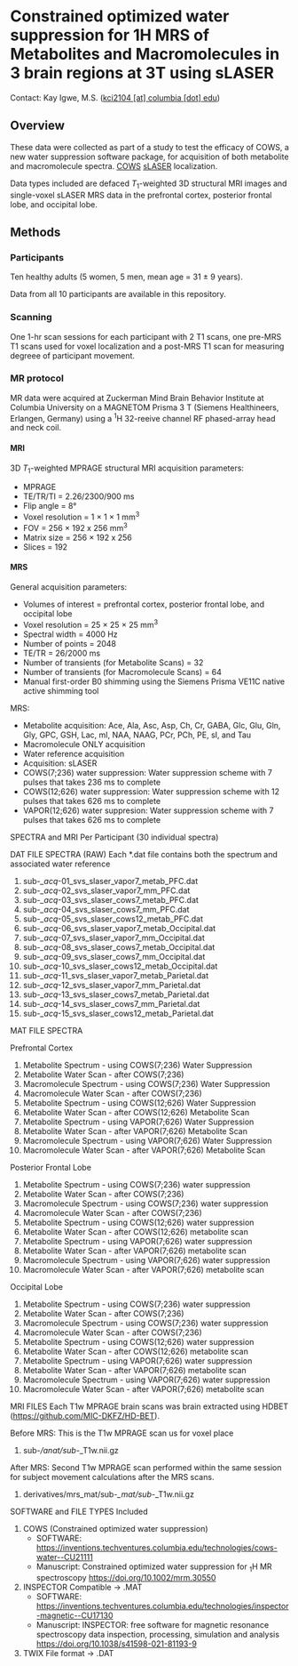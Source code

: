 # Constrained optimized water suppression for 1H MRS of Metabolites and Macromolecules in 3 brain regions at 3T using sLASER

Contact: Kay Igwe, M.S. ([kci2104 [at] columbia [dot] edu](mailto:kci2104@columbia.edu))

## Overview

These data were collected as part of a study to test the efficacy of COWS, a new water suppression software package, for acquisition of both metabolite and macromolecule spectra. [COWS](https://doi.org/10.1002/mrm.30550) [sLASER](https://doi.org/10.1002/mrm.21302) localization.

Data types included are defaced *T*<sub>1</sub>-weighted 3D structural MRI images and single-voxel sLASER MRS data in the prefrontal cortex, posterior frontal lobe, and occipital lobe.

## Methods

### Participants

Ten healthy adults (5 women, 5 men, mean age = 31 ± 9 years).


Data from all 10 participants are available in this repository.

### Scanning

One 1-hr scan sessions for each participant with 2 T1 scans, one pre-MRS T1 scans used for voxel localization and a post-MRS T1 scan for measuring degreee of participant movement.

### MR protocol

MR data were acquired at Zuckerman Mind Brain Behavior Institute at Columbia University on a MAGNETOM Prisma 3 T (Siemens Healthineers, Erlangen, Germany) using a <sup>1</sup>H 32-reeive channel RF phased-array head and neck coil.

#### MRI

3D *T*<sub>1</sub>-weighted MPRAGE structural MRI acquisition parameters:

- MPRAGE
- TE/TR/TI = 2.26/2300/900 ms
- Flip angle = 8°
- Voxel resolution = 1 × 1 × 1 mm<sup>3</sup>
- FOV = 256 × 192 x 256 mm<sup>3</sup>
- Matrix size = 256 × 192 x 256
- Slices = 192


#### MRS

General acquisition parameters:

- Volumes of interest = prefrontal cortex, posterior frontal lobe, and occipital lobe
- Voxel resolution = 25 × 25 × 25 mm<sup>3</sup>
- Spectral width = 4000 Hz
- Number of points = 2048
- TE/TR = 26/2000 ms
- Number of transients (for Metabolite Scans) = 32
- Number of transients (for Macromolecule Scans) = 64
- Manual first-order B0 shimming using the Siemens Prisma VE11C native active shimming tool

MRS:

- Metabolite acquisition: Ace, Ala, Asc, Asp, Ch, Cr, GABA, Glc, Glu, Gln, Gly, GPC, GSH, Lac, mI, NAA, NAAG, PCr, PCh, PE, sI, and Tau
- Macromolecule ONLY acquisition
- Water reference acquisition
- Acquisition: sLASER
- COWS(7;236) water suppression: Water suppression scheme with 7 pulses that takes 236 ms to complete
- COWS(12;626) water suppression: Water suppression scheme with 12 pulses that takes 626 ms to complete
- VAPOR(12;626) water suppresion: Water suppression scheme with 7 pulses that takes 626 ms to complete


SPECTRA and MRI Per Participant (30 individual spectra)

DAT FILE SPECTRA (RAW)
Each *.dat file contains both the spectrum and associated water reference

1. sub-*_acq*-01_svs_slaser_vapor7_metab_PFC.dat
2. sub-*_acq*-02_svs_slaser_vapor7_mm_PFC.dat
3. sub-*_acq*-03_svs_slaser_cows7_metab_PFC.dat
4. sub-*_acq*-04_svs_slaser_cows7_mm_PFC.dat
5. sub-*_acq*-05_svs_slaser_cows12_metab_PFC.dat
6. sub-*_acq*-06_svs_slaser_vapor7_metab_Occipital.dat
7. sub-*_acq*-07_svs_slaser_vapor7_mm_Occipital.dat
8. sub-*_acq*-08_svs_slaser_cows7_metab_Occipital.dat
9. sub-*_acq*-09_svs_slaser_cows7_mm_Occipital.dat
10. sub-*_acq*-10_svs_slaser_cows12_metab_Occipital.dat
11. sub-*_acq*-11_svs_slaser_vapor7_metab_Parietal.dat
12. sub-*_acq*-12_svs_slaser_vapor7_mm_Parietal.dat
13. sub-*_acq*-13_svs_slaser_cows7_metab_Parietal.dat
14. sub-*_acq*-14_svs_slaser_cows7_mm_Parietal.dat
15. sub-*_acq*-15_svs_slaser_cows12_metab_Parietal.dat


MAT FILE SPECTRA

Prefrontal Cortex
1. Metabolite Spectrum - using COWS(7;236) Water Suppression
2. Metabolite Water Scan - after COWS(7;236)
3. Macromolecule Spectrum - using COWS(7;236) Water Suppression
4. Macromolecule Water Scan - after COWS(7;236)
5. Metabolite Spectrum - using COWS(12;626) Water Suppression
6. Metabolite Water Scan - after COWS(12;626) Metabolite Scan
7. Metabolite Spectrum - using VAPOR(7;626) Water Suppression
8. Metabolite Water Scan - after VAPOR(7;626) Metabolite Scan
9. Macromolecule Spectrum - using VAPOR(7;626) Water Suppression
10. Macromolecule Water Scan - after VAPOR(7;626) Metabolite Scan

Posterior Frontal Lobe
1. Metabolite Spectrum - using COWS(7;236) water suppression
2. Metabolite Water Scan - after COWS(7;236)
3. Macromolecule Spectrum - using COWS(7;236) water suppression
4. Macromolecule Water Scan - after COWS(7;236)
5. Metabolite Spectrum - using COWS(12;626) water suppression
6. Metabolite Water Scan - after COWS(12;626) metabolite scan
7. Metabolite Spectrum - using VAPOR(7;626) water suppression
8. Metabolite Water Scan - after VAPOR(7;626) metabolite scan
9. Macromolecule Spectrum - using VAPOR(7;626) water suppression
10. Macromolecule Water Scan - after VAPOR(7;626) metabolite scan

Occipital Lobe
1. Metabolite Spectrum - using COWS(7;236) water suppression
2. Metabolite Water Scan - after COWS(7;236)
3. Macromolecule Spectrum - using COWS(7;236) water suppression
4. Macromolecule Water Scan - after COWS(7;236)
5. Metabolite Spectrum - using COWS(12;626) water suppression
6. Metabolite Water Scan - after COWS(12;626) metabolite scan
7. Metabolite Spectrum - using VAPOR(7;626) water suppression
8. Metabolite Water Scan - after VAPOR(7;626) metabolite scan
9. Macromolecule Spectrum - using VAPOR(7;626) water suppression
10. Macromolecule Water Scan - after VAPOR(7;626) metabolite scan


MRI FILES
Each T1w MPRAGE brain scans was brain extracted using HDBET (https://github.com/MIC-DKFZ/HD-BET).

Before MRS: This is the T1w MPRAGE scan us for voxel place
1. sub-*/anat/sub-*_T1w.nii.gz

After MRS: Second T1w MPRAGE scan performed within the same session for subject movement calculations after the MRS scans.
1. derivatives/mrs_mat/sub-*_mat/sub-*_T1w.nii.gz


SOFTWARE and FILE TYPES Included
1. COWS (Constrained optimized water suppression)
	- SOFTWARE: https://inventions.techventures.columbia.edu/technologies/cows-water--CU21111
	- Manuscript: Constrained optimized water suppression for <sub>1</sub>H MR spectroscopy https://doi.org/10.1002/mrm.30550
2. INSPECTOR Compatible -> .MAT
	- SOFTWARE: https://inventions.techventures.columbia.edu/technologies/inspector-magnetic--CU17130
	- Manuscript: INSPECTOR: free software for magnetic resonance spectroscopy data inspection, processing, simulation and analysis https://doi.org/10.1038/s41598-021-81193-9
3. TWIX File format -> .DAT

